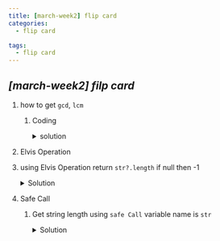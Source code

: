 ```yaml
---
title: [march-week2] flip card
categories:
  - flip card

tags:
  - flip card
---
```


## ***[march-week2] filp card***

1. how to get `gcd`, `lcm`

   1. Coding 

      <details>
        <summary>solution</summary>
      ```javascript
      function aaa() {
      	console.log("hi");
      }
      ```

2.  Elvis Operation

   1. using Elvis Operation return `str?.length`  if null then -1

      <details>
        <summary>Solution</summary>
        ```kotlin
        str?.length ?: -1
        ```

3. Safe Call

   1. Get string length using `safe Call` variable name is `str`

      <details>
        <summary>Solution</summary>
        ```kotlin
        str?.length
        ```
      </details>
      
      

